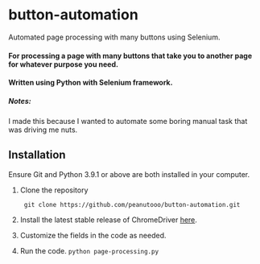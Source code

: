 # button-automation
Automated page processing with many buttons using Selenium.

#### For processing a page with many buttons that take you to another page for whatever purpose you need. 
#### Written using Python with Selenium framework.

##### Notes:
I made this because I wanted to automate some boring manual task that was driving me nuts.

## Installation
Ensure Git and Python 3.9.1 or above are both installed in your computer.
1. Clone the repository

        git clone https://github.com/peanutooo/button-automation.git
    
2. Install the latest stable release of ChromeDriver [here](https://chromedriver.chromium.org/).
3. Customize the fields in the code as needed.
4. Run the code.
`python page-processing.py`
    
